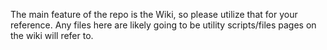 The main feature of the repo is the Wiki, so please utilize that for your
reference. Any files here are likely going to be utility scripts/files pages on
the wiki will refer to.
